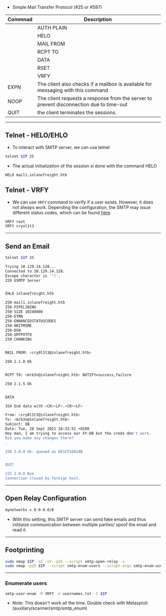 - Simple Mail Transfer Protocol (#25 or #587)

| Commnad | Description |
| ------------ | ------------ |
	| AUTH PLAIN | AUTH is a service exentaion used to authenticate the client |
	| HELO | The client logs in with its computer name and thus starts the session |
	| MAIL FROM | The client names the email sender. |
	| RCPT TO | The client names the email recipient. |
	| DATA | The client initiates the transmission of the email. |
	| RSET | The client aborts the initiated transmission but keeps the connection between client and server |
	| VRFY | The client checks if a mailbox is availablel for message transfer. |
|	EXPN | The client also checks if a mailbox is available for messaging with this command |
| NOOP | The client requests a response from the server to prevent disconnection due to time-out |
| QUIT | the client terminates the sessions. |

-------------------------------------------------------
## Telnet - HELO/EHLO
- To interact with SMTP server, we can use telnet
```bash
telnet $IP 25
```
- The actual initialization of the session si done with the command HELO
```
HELO mail1.inlanefreight.htb
```

## Telnet - VRFY
- We can use `VRFY` command to verify if a user exists. However, it does not always work. Depending the configuration, the SMTP may issue different status codes, which can be found [here](https://serversmtp.com/smtp-error/).
```bash
VRFY root
VRFY cryol1t3
```

----------------------------------
## Send an Email

```bash 
telnet $IP 25

Trying 10.129.14.128...
Connected to 10.129.14.128.
Escape character is '^]'.
220 ESMTP Server


EHLO inlanefreight.htb

250-mail1.inlanefreight.htb
250-PIPELINING
250-SIZE 10240000
250-ETRN
250-ENHANCEDSTATUSCODES
250-8BITMIME
250-DSN
250-SMTPUTF8
250 CHUNKING


MAIL FROM: <cry0l1t3@inlanefreight.htb>

250 2.1.0 Ok


RCPT TO: <mrb3n@inlanefreight.htb> NOTIFY=success,failure

250 2.1.5 Ok


DATA

354 End data with <CR><LF>.<CR><LF>

From: <cry0l1t3@inlanefreight.htb>
To: <mrb3n@inlanefreight.htb>
Subject: DB
Date: Tue, 28 Sept 2021 16:32:51 +0200
Hey man, I am trying to access our XY-DB but the creds don't work. 
Did you make any changes there?
.

250 2.0.0 Ok: queued as 6E1CF1681AB


QUIT

221 2.0.0 Bye
Connection closed by foreign host.
```

----------------------------------
## Open Relay Configuration
```bash
mynetworks = 0.0.0.0/0
```
- With this setting, this SMTP server can send fake emails and thus initilaize communication between multiple parties/ spoof the email and read it.

---------------------------------------
## Footprinting
```bash
sudo nmap $IP -sC -sV -p25 --script smtp-open-relay -v
sudo nmap -p25 $IP --script smtp-enum-users --script-args smtp-enum-users.method={VRFY},userdb=<FILE_NAME>
```

--------------------------------------------------------
### Enumerate users
```bash
smtp-user-enum -M VRFY -U usernames.txt -t $IP
```
- Note: This doesn't work all the time. Double check with Metasploit (auxiliary/scanner/smtp/smtp_enum)